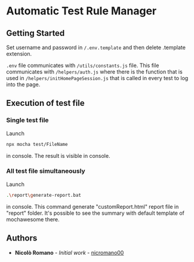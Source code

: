 # Automatic Test Rule Manager

## Getting Started

Set username and password in `/.env.template` and then delete .template extension.

`.env` file communicates with `/utils/constants.js` file. This file communicates with `/helpers/auth.js` where there is the function that is used in `/helpers/initHomePageSession.js` that is called in every test to log into the page.

## Execution of test file

### Single test file

Launch

```bash
npx mocha test/FileName
```

in console.
The result is visible in console.

### All test file simultaneously

Launch

```bash
.\report\generate-report.bat
```

in console.
This command generate "customReport.html" report file in "report" folder.
It's possible to see the summary with default template of mochawesome there.

## Authors

-   **Nicolò Romano** - _Initial work_ - [nicromano00](https://github.com/nicromano00)
